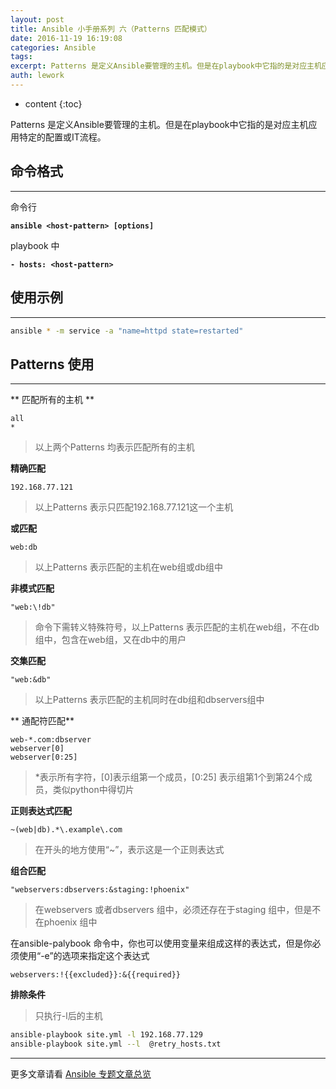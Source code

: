```yaml
---
layout: post
title: Ansible 小手册系列 六（Patterns 匹配模式）
date: 2016-11-19 16:19:08
categories: Ansible
tags:
excerpt: Patterns 是定义Ansible要管理的主机。但是在playbook中它指的是对应主机应用特定的配置或IT流程。 命令格式 命令行 ans...
auth: lework
---
```

* content
{:toc}

Patterns 是定义Ansible要管理的主机。但是在playbook中它指的是对应主机应用特定的配置或IT流程。

## 命令格式
---

命令行

**`ansible <host-pattern> [options]`**

playbook 中

**`- hosts: <host-pattern>`**

## 使用示例
---

```bash
ansible * -m service -a "name=httpd state=restarted"
```

## Patterns 使用
---

** 匹配所有的主机 **

```
all
*
```
> 以上两个Patterns 均表示匹配所有的主机

**精确匹配**

```
192.168.77.121
```

> 以上Patterns 表示只匹配192.168.77.121这一个主机

**或匹配**

```
web:db
```

> 以上Patterns 表示匹配的主机在web组或db组中

**非模式匹配**

```
"web:\!db"
```

> 命令下需转义特殊符号，以上Patterns 表示匹配的主机在web组，不在db组中，包含在web组，又在db中的用户


**交集匹配**

```
"web:&db"
```

> 以上Patterns 表示匹配的主机同时在db组和dbservers组中

** 通配符匹配**

```*.com
web-*.com:dbserver
webserver[0]
webserver[0:25]
```

> *表示所有字符，[0]表示组第一个成员，[0:25] 表示组第1个到第24个成员，类似python中得切片

**正则表达式匹配**

```
~(web|db).*\.example\.com
```
> 在开头的地方使用“~”，表示这是一个正则表达式

**组合匹配**

```
"webservers:dbservers:&staging:!phoenix"
```

> 在webservers 或者dbservers 组中，必须还存在于staging 组中，但是不在phoenix 组中

在ansible-palybook 命令中，你也可以使用变量来组成这样的表达式，但是你必须使用“-e”的选项来指定这个表达式

```
webservers:!{{excluded}}:&{{required}}
```

**排除条件**


> 只执行-l后的主机

```bash
ansible-playbook site.yml -l 192.168.77.129
ansible-playbook site.yml --l  @retry_hosts.txt
```

---
更多文章请看 [Ansible 专题文章总览](http://www.jianshu.com/p/c56a88b103f8)
